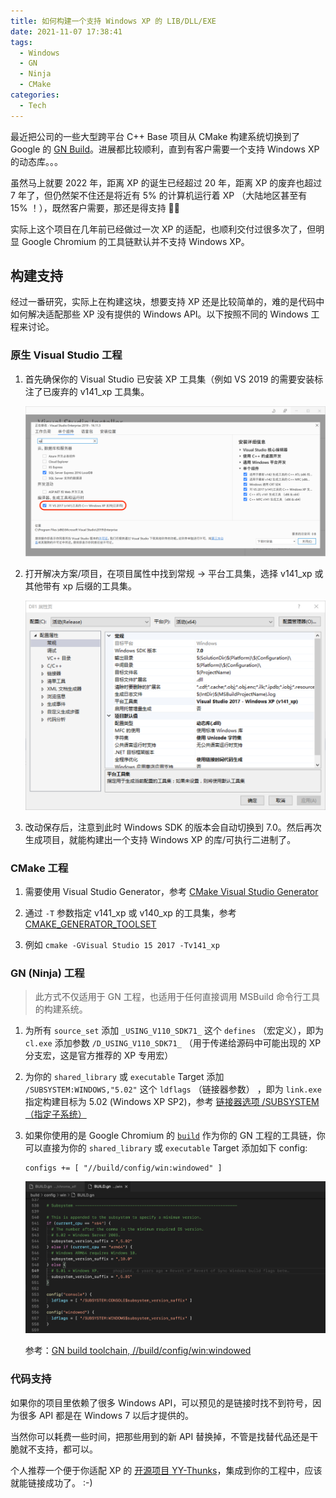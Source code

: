 ```yaml
---
title: 如何构建一个支持 Windows XP 的 LIB/DLL/EXE
date: 2021-11-07 17:38:41
tags:
  - Windows
  - GN
  - Ninja
  - CMake
categories:
  - Tech
---
```


最近把公司的一些大型跨平台 C++ Base 项目从 CMake 构建系统切换到了 Google 的 [GN Build](https://gn.googlesource.com/gn/)。进展都比较顺利，直到有客户需要一个支持 Windows XP 的动态库。。。

虽然马上就要 2022 年，距离 XP 的诞生已经超过 20 年，距离 XP 的废弃也超过 7 年了，但仍然架不住还是将近有 5% 的计算机运行着 XP （大陆地区甚至有 15% ！），既然客户需要，那还是得支持 🤷‍♂️

<!-- more -->

实际上这个项目在几年前已经做过一次 XP 的适配，也顺利交付过很多次了，但明显 Google Chromium 的工具链默认并不支持 Windows XP。

## 构建支持

经过一番研究，实际上在构建这块，想要支持 XP 还是比较简单的，难的是代码中如何解决适配那些 XP 没有提供的 Windows API。以下按照不同的 Windows 工程来讨论。

### 原生 Visual Studio 工程

1. 首先确保你的 Visual Studio 已安装 XP 工具集（例如 VS 2019 的需要安装标注了已废弃的 v141_xp 工具集。

    ![Visual Studio Installer v141_xp](https://raw.githubusercontent.com/patrick-fu/personal_blog_image/master/image/visual_studio_installer_xp.png)

2. 打开解决方案/项目，在项目属性中找到常规 -> 平台工具集，选择 v141_xp 或其他带有 xp 后缀的工具集。

    ![Visual Studio Project Properties Toolset](https://raw.githubusercontent.com/patrick-fu/personal_blog_image/master/image/visual_studio_project_properties.png)

3. 改动保存后，注意到此时 Windows SDK 的版本会自动切换到 7.0。然后再次生成项目，就能构建出一个支持 Windows XP 的库/可执行二进制了。

### CMake 工程

1. 需要使用 Visual Studio Generator，参考 [CMake Visual Studio Generator](https://cmake.org/cmake/help/v3.22/manual/cmake-generators.7.html#visual-studio-generators)

2. 通过 `-T` 参数指定 v141_xp 或 v140_xp 的工具集，参考 [CMAKE_GENERATOR_TOOLSET](https://cmake.org/cmake/help/v3.22/variable/CMAKE_GENERATOR_TOOLSET.html#variable:CMAKE_GENERATOR_TOOLSET)

3. 例如 `cmake -GVisual Studio 15 2017 -Tv141_xp`

### GN (Ninja) 工程

> 此方式不仅适用于 GN 工程，也适用于任何直接调用 MSBuild 命令行工具的构建系统。

1. 为所有 `source_set` 添加 `_USING_V110_SDK71_` 这个 `defines` （宏定义），即为 `cl.exe` 添加参数 `/D_USING_V110_SDK71_` （用于传递给源码中可能出现的 XP 分支宏，这是官方推荐的 XP 专用宏）

2. 为你的 `shared_library` 或 `executable` Target 添加 `/SUBSYSTEM:WINDOWS,"5.02"` 这个 `ldflags` （链接器参数） ，即为 `link.exe` 指定构建目标为 5.02 (Windows XP SP2)，参考 [链接器选项 /SUBSYSTEM（指定子系统）](https://docs.microsoft.com/en-us/cpp/build/reference/subsystem-specify-subsystem?view=msvc-160)

3. 如果你使用的是 Google Chromium 的 [`build`](https://github.com/chromium/chromium/tree/master/build) 作为你的 GN 工程的工具链，你可以直接为你的 `shared_library` 或 `executable` Target 添加如下 config:

    ```gn
    configs += [ "//build/config/win:windowed" ]
    ```

    ![Chromium build win config windowed](https://raw.githubusercontent.com/patrick-fu/personal_blog_image/master/image/chromium_build_win_config_windowed.png)

    参考：[GN build toolchain, //build/config/win:windowed](https://github.com/patrick-fu/gn_build/blob/48ac640820/config/win/BUILD.gn#L570)

### 代码支持

如果你的项目里依赖了很多 Windows API，可以预见的是链接时找不到符号，因为很多 API 都是在 Windows 7 以后才提供的。

当然你可以耗费一些时间，把那些用到的新 API 替换掉，不管是找替代品还是干脆就不支持，都可以。

个人推荐一个便于你适配 XP 的 [开源项目 YY-Thunks](https://github.com/Chuyu-Team/YY-Thunks)，集成到你的工程中，应该就能链接成功了。 :-)
